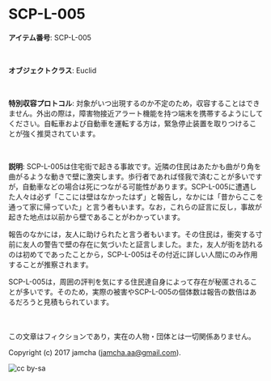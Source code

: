 # SCP-L-005

**アイテム番号**: SCP-L-005  

<br>  

**オブジェクトクラス**: Euclid  

<br>  

**特別収容プロトコル**: 対象がいつ出現するのか不定のため，収容することはできません。外出の際は，障害物接近アラート機能を持つ端末を携帯するようにしてください。自転車および自動車を運転する方は，緊急停止装置を取りつけることが強く推奨されています。  

<br>  

**説明**: SCP-L-005は住宅街で起きる事故です。近隣の住民はあたかも曲がり角を曲がるような動きで壁に激突します。歩行者であれば怪我で済むことが多いですが，自動車などの場合は死につながる可能性があります。SCP-L-005に遭遇した人々は必ず「ここには壁はなかったはず」と報告し，なかには「昔からここを通って家に帰っていた」と言う者もいます。なお，これらの証言に反し，事故が起きた地点は以前から壁であることがわかっています。  

報告のなかには，友人に助けられたと言う者もいます。その住民は，衝突する寸前に友人の警告で壁の存在に気づいたと証言しました。また，友人が街を訪れるのは初めてであったことから，SCP-L-005はその付近に詳しい人間にのみ作用することが推察されます。  

SCP-L-005は，周囲の評判を気にする住民達自身によって存在が秘匿されることが多いです。そのため，実際の被害やSCP-L-005の個体数は報告の数倍はあるだろうと見積もられています。  

<br>  
<br>  
この文章はフィクションであり，実在の人物・団体とは一切関係ありません。  

Copyright (c) 2017 jamcha (jamcha.aa@gmail.com).  

![cc by-sa](https://i.creativecommons.org/l/by-sa/4.0/88x31.png)

